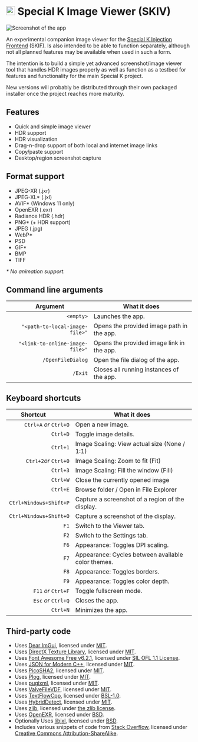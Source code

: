 # <img src="https://sk-data.special-k.info/artwork/strangorth/24.png" width="24" alt="Animated eclipse icon for Special K Image Viewer (SKIV)"> Special K Image Viewer (SKIV)
![Screenshot of the app](https://sk-data.special-k.info/artwork/screens/skiv_initial.png)

An experimental companion image viewer for the [Special K Injection Frontend](https://github.com/SpecialKO/SKIF) (SKIF).
Is also intended to be able to function separately, although not all planned features may be available when used in such a form.

The intention is to build a simple yet advanced screenshot/image viewer tool that handles HDR images properly as well as function as a testbed for features and functionality for the main Special K project.

New versions will probably be distributed through their own packaged installer once the project reaches more maturity.

## Features

- Quick and simple image viewer
- HDR support
- HDR visualization
- Drag-n-drop support of both local and internet image links
- Copy/paste support
- Desktop/region screenshot capture

## Format support

* JPEG-XR (.jxr)
* JPEG-XL* (.jxl)
* AVIF* (Windows 11 only)
* OpenEXR (.exr)
* Radiance HDR (.hdr)
* PNG* (+ HDR support)
* JPEG (.jpg)
* WebP*
* PSD
* GIF*
* BMP
* TIFF

*\* No animation support.*

## Command line arguments

| Argument&ensp;&ensp;&ensp;&ensp;&ensp;&ensp;&ensp;&ensp; | What it does |
| ------------------------------: | -------------- |
| `<empty>`                       | Launches the app.                         |
| `"<path-to-local-image-file>"`  | Opens the provided image path in the app. |
| `"<link-to-online-image-file>"` | Opens the provided image link in the app. |
| `/OpenFileDialog`               | Open the file dialog of the app.          |
| `/Exit`                         | Closes all running instances of the app.  |

## Keyboard shortcuts

| Shortcut&ensp;&ensp;&ensp;&ensp;&ensp;&ensp;&ensp;&ensp; | What it does |
| ------------------------: | -------------- |
| `Ctrl+A` *or* `Ctrl+O`    | Open a new image.                                       |
| `Ctrl+D`                  | Toggle image details.                                   |
| `Ctrl+1`                  | Image Scaling: View actual size (None / 1:1)            |
| `Ctrl+2`*or* `Ctrl+0`     | Image Scaling: Zoom to fit (Fit)                        |
| `Ctrl+3`                  | Image Scaling: Fill the window (Fill)                   |
| `Ctrl+W`                  | Close the currently opened image                        |
| `Ctrl+E`                  | Browse folder / Open in File Explorer                   |
| `Ctrl+Windows+Shift+P`    | Capture a screenshot of a region of the display.        |
| `Ctrl+Windows+Shift+O`    | Capture a screenshot of the display.                    |
| `F1`                      | Switch to the Viewer tab.                               |
| `F2`                      | Switch to the Settings tab.                             |
| `F6`                      | Appearance: Toggles DPI scaling.                        |
| `F7`                      | Appearance: Cycles between available color themes.      |
| `F8`                      | Appearance: Toggles borders.                            |
| `F9`                      | Appearance: Toggles color depth.                        |
| `F11` *or* `Ctrl+F`       | Toggle fullscreen mode.                                 |
| `Esc` *or* `Ctrl+Q`       | Closes the app.                                         |
| `Ctrl+N`                  | Minimizes the app.                                      |

## Third-party code

* Uses [Dear ImGui](https://github.com/ocornut/imgui), licensed under [MIT](https://github.com/ocornut/imgui/blob/master/LICENSE.txt).
* Uses [DirectX Texture Library](http://go.microsoft.com/fwlink/?LinkId=248926), licensed under [MIT](https://github.com/microsoft/DirectXTex/blob/main/LICENSE).
* Uses [Font Awesome Free v6.2.1](https://fontawesome.com/v6/download), licensed under [SIL OFL 1.1 License](https://scripts.sil.org/OFL).
* Uses [JSON for Modern C++](https://github.com/nlohmann/json), licensed under [MIT](https://github.com/nlohmann/json/blob/develop/LICENSE.MIT).
* Uses [PicoSHA2](https://github.com/okdshin/PicoSHA2), licensed under [MIT](https://github.com/okdshin/PicoSHA2/blob/master/LICENSE).
* Uses [Plog](https://github.com/SergiusTheBest/plog), licensed under [MIT](https://github.com/SergiusTheBest/plog/blob/master/LICENSE).
* Uses [pugixml](https://pugixml.org/), licensed under [MIT](https://pugixml.org/license.html).
* Uses [ValveFileVDF](https://github.com/TinyTinni/ValveFileVDF), licensed under [MIT](https://github.com/TinyTinni/ValveFileVDF/blob/master/LICENSE).
* Uses [TextFlowCpp](https://github.com/catchorg/textflowcpp), licensed under [BSL-1.0](https://github.com/catchorg/textflowcpp/blob/master/LICENSE.txt).
* Uses [HybridDetect](https://github.com/GameTechDev/HybridDetect/), licensed under [MIT](https://github.com/GameTechDev/HybridDetect/blob/main/LICENSE.md).
* Uses [zlib](https://github.com/madler/zlib), licensed under [the zlib license](https://raw.githubusercontent.com/madler/zlib/develop/LICENSE).
* Uses [OpenEXR](https://github.com/AcademySoftwareFoundation/openexr), licensed under [BSD](https://raw.githubusercontent.com/AcademySoftwareFoundation/openexr/main/LICENSE.md).
* Optionally Uses [libjxl](https://github.com/libjxl/), licensed under [BSD](https://raw.githubusercontent.com/libjxl/libjxl/main/LICENSE).
* Includes various snippets of code from [Stack Overflow](https://stackoverflow.com/), licensed under [Creative Commons Attribution-ShareAlike](https://stackoverflow.com/help/licensing).
